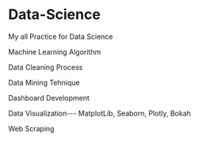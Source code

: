 # Data-Science
My all Practice for Data Science

Machine Learning Algorithm

Data Cleaning Process

Data Mining Tehnique

Dashboard Development

Data Visualization--- MatplotLib, Seaborn, Plotly, Bokah

Web Scraping
